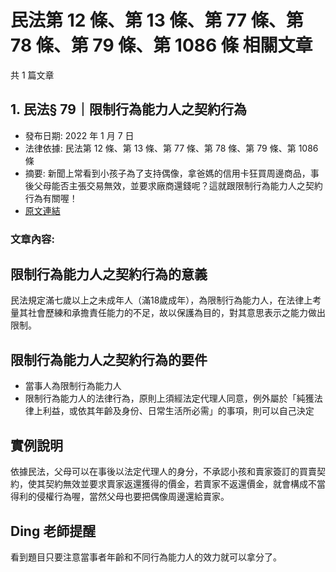 # 民法第 12 條、第 13 條、第 77 條、第 78 條、第 79 條、第 1086 條 相關文章

共 1 篇文章

## 1. 民法§ 79｜限制行為能力人之契約行為

- 發布日期: 2022 年 1 月 7 日
- 法律依據: 民法第 12 條、第 13 條、第 77 條、第 78 條、第 79 條、第 1086 條
- 摘要: 新聞上常看到小孩子為了支持偶像，拿爸媽的信用卡狂買周邊商品，事後父母能否主張交易無效，並要求廠商還錢呢？這就跟限制行為能力人之契約行為有關喔！
- [原文連結](https://www.jasper-realestate.com/%e6%b0%91%e6%b3%95%c2%a779%ef%bd%9c%e9%99%90%e5%88%b6%e8%a1%8c%e7%82%ba%e8%83%bd%e5%8a%9b%e4%ba%ba%e4%b9%8b%e5%a5%91%e7%b4%84%e8%a1%8c%e7%82%ba/)

### 文章內容:

## 限制行為能力人之契約行為的意義

民法規定滿七歲以上之未成年人（滿18歲成年），為限制行為能力人，在法律上考量其社會歷練和承擔責任能力的不足，故以保護為目的，對其意思表示之能力做出限制。

## 限制行為能力人之契約行為的要件

- 當事人為限制行為能力人
- 限制行為能力人的法律行為，原則上須經法定代理人同意，例外屬於「純獲法律上利益，或依其年齡及身份、日常生活所必需」的事項，則可以自己決定

## 實例說明

依據民法，父母可以在事後以法定代理人的身分，不承認小孩和賣家簽訂的買賣契約，使其契約無效並要求賣家返還獲得的價金，若賣家不返還價金，就會構成不當得利的侵權行為喔，當然父母也要把偶像周邊還給賣家。

## Ding 老師提醒

看到題目只要注意當事者年齡和不同行為能力人的效力就可以拿分了。